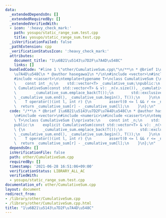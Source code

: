 ```yaml
---
data:
  _extendedDependsOn: []
  _extendedRequiredBy: []
  _extendedVerifiedWith:
  - icon: ':heavy_check_mark:'
    path: yosupo/static_range_sum.test.cpp
    title: yosupo/static_range_sum.test.cpp
  _isVerificationFailed: false
  _pathExtension: cpp
  _verificationStatusIcon: ':heavy_check_mark:'
  attributes:
    document_title: "1\u6B21\u5143\u7D2F\u7A4D\u548C"
    links: []
  bundledCode: "#line 1 \"other/CumulativeSum.cpp\"\n/**\n * @brief 1\u6B21\u5143\u7D2F\
    \u7A4D\u548C\n * @author hasegawa1\n */\n\n#include <vector>\n#include <numeric>\n\
    #include <cassert>\n\ntemplate<typename T>\nclass CumulativeSum {\nprivate:\n\
    \    const int _n;\n    std::vector<T> _cumulative_sum;\npublic:\n    explicit\
    \ CumulativeSum(const std::vector<T> & v): _n(v.size()), _cumulative_sum(v) {\n\
    \        _cumulative_sum.emplace_back(T());\n        std::exclusive_scan(_cumulative_sum.begin(),\
    \ _cumulative_sum.end(), _cumulative_sum.begin(), T());\n    }\n\n    // [l, r)\n\
    \    T operator()(int l, int r) {\n        assert(0 <= l && r <= _n);\n      \
    \  return _cumulative_sum[r] - _cumulative_sum[l];\n    }\n};\n"
  code: "/**\n * @brief 1\u6B21\u5143\u7D2F\u7A4D\u548C\n * @author hasegawa1\n */\n\
    \n#include <vector>\n#include <numeric>\n#include <cassert>\n\ntemplate<typename\
    \ T>\nclass CumulativeSum {\nprivate:\n    const int _n;\n    std::vector<T> _cumulative_sum;\n\
    public:\n    explicit CumulativeSum(const std::vector<T> & v): _n(v.size()), _cumulative_sum(v)\
    \ {\n        _cumulative_sum.emplace_back(T());\n        std::exclusive_scan(_cumulative_sum.begin(),\
    \ _cumulative_sum.end(), _cumulative_sum.begin(), T());\n    }\n\n    // [l, r)\n\
    \    T operator()(int l, int r) {\n        assert(0 <= l && r <= _n);\n      \
    \  return _cumulative_sum[r] - _cumulative_sum[l];\n    }\n};\n"
  dependsOn: []
  isVerificationFile: false
  path: other/CumulativeSum.cpp
  requiredBy: []
  timestamp: '2021-06-28 16:51:06+09:00'
  verificationStatus: LIBRARY_ALL_AC
  verifiedWith:
  - yosupo/static_range_sum.test.cpp
documentation_of: other/CumulativeSum.cpp
layout: document
redirect_from:
- /library/other/CumulativeSum.cpp
- /library/other/CumulativeSum.cpp.html
title: "1\u6B21\u5143\u7D2F\u7A4D\u548C"
---
```

